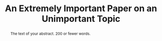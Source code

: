 ---
title: An Extremely Important Paper on an Unimportant Topic

# to produce blinded version set to 1
blinded: 0

authors: 
- name: Lachlan Deer
  thanks: The authors gratefully acknowledge ...
  affiliation: Tilburg

keywords:

- 3 to 6 keywords
- that do not appear in the title

abstract: |
  The text of your abstract.  200 or fewer words.

# bibliography: bibliography.bib
---
